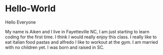# Hello-World

Hello Everyone

My name is Aiken and I live in Fayetteville NC, I am just starting to learn coding for the first time. I think I would really enjoy this class. I really like to eat italian food pastas and alfredo I like to workout at the gym. I am married with no children yet. I was born and raised in SC.
